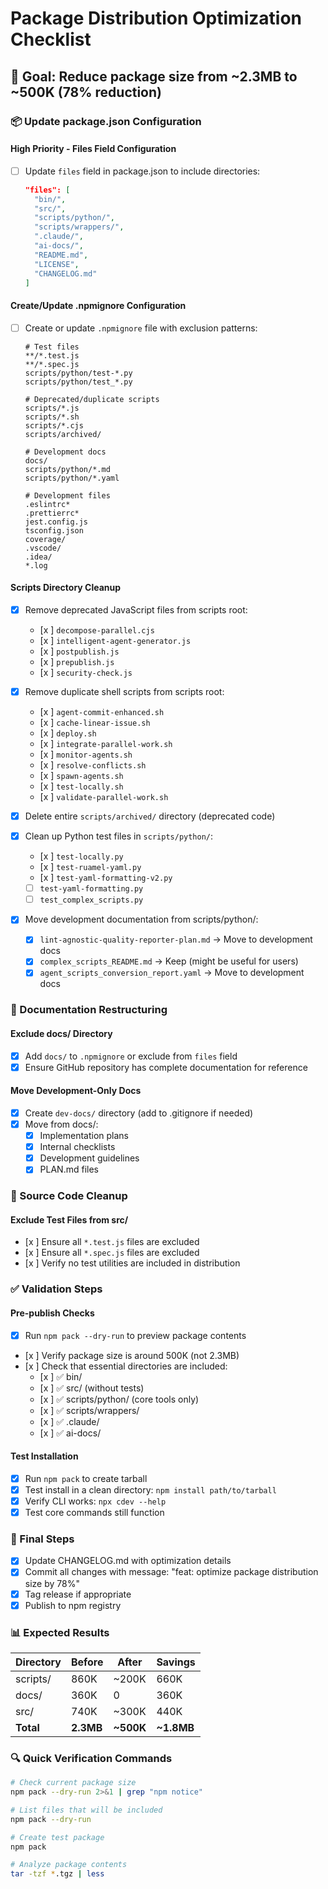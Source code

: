 # Package Distribution Optimization Checklist

## 🎯 Goal: Reduce package size from ~2.3MB to ~500K (78% reduction)

### 📦 Update package.json Configuration

#### High Priority - Files Field Configuration

- [ ] Update `files` field in package.json to include directories:
  ```json
  "files": [
    "bin/",
    "src/",
    "scripts/python/",
    "scripts/wrappers/",
    ".claude/",
    "ai-docs/",
    "README.md",
    "LICENSE",
    "CHANGELOG.md"
  ]
  ```

#### Create/Update .npmignore Configuration

- [ ] Create or update `.npmignore` file with exclusion patterns:

  ```
  # Test files
  **/*.test.js
  **/*.spec.js
  scripts/python/test-*.py
  scripts/python/test_*.py

  # Deprecated/duplicate scripts
  scripts/*.js
  scripts/*.sh
  scripts/*.cjs
  scripts/archived/

  # Development docs
  docs/
  scripts/python/*.md
  scripts/python/*.yaml

  # Development files
  .eslintrc*
  .prettierrc*
  jest.config.js
  tsconfig.json
  coverage/
  .vscode/
  .idea/
  *.log
  ```

#### Scripts Directory Cleanup

- [x] Remove deprecated JavaScript files from scripts root:
  - [x ] `decompose-parallel.cjs`
  - [x ] `intelligent-agent-generator.js`
  - [x ] `postpublish.js`
  - [x ] `prepublish.js`
  - [x ] `security-check.js`
- [x] Remove duplicate shell scripts from scripts root:
  - [x ] `agent-commit-enhanced.sh`
  - [x ] `cache-linear-issue.sh`
  - [x ] `deploy.sh`
  - [x ] `integrate-parallel-work.sh`
  - [x ] `monitor-agents.sh`
  - [x ] `resolve-conflicts.sh`
  - [x ] `spawn-agents.sh`
  - [x ] `test-locally.sh`
  - [x ] `validate-parallel-work.sh`

- [x] Delete entire `scripts/archived/` directory (deprecated code)

- [x] Clean up Python test files in `scripts/python/`:
  - [x ] `test-locally.py`
  - [x ] `test-ruamel-yaml.py`
  - [x ] `test-yaml-formatting-v2.py`
  - [ ] `test-yaml-formatting.py`
  - [ ] `test_complex_scripts.py`

- [x] Move development documentation from scripts/python/:
  - [x] `lint-agnostic-quality-reporter-plan.md` → Move to development docs
  - [x] `complex_scripts_README.md` → Keep (might be useful for users)
  - [x] `agent_scripts_conversion_report.yaml` → Move to development docs

### 📄 Documentation Restructuring

#### Exclude docs/ Directory

- [x] Add `docs/` to `.npmignore` or exclude from `files` field
- [x] Ensure GitHub repository has complete documentation for reference

#### Move Development-Only Docs

- [x] Create `dev-docs/` directory (add to .gitignore if needed)
- [x] Move from docs/:
  - [x] Implementation plans
  - [x] Internal checklists
  - [x] Development guidelines
  - [x] PLAN.md files

### 🧹 Source Code Cleanup

#### Exclude Test Files from src/

- [x ] Ensure all `*.test.js` files are excluded
- [x ] Ensure all `*.spec.js` files are excluded
- [x ] Verify no test utilities are included in distribution

### ✅ Validation Steps

#### Pre-publish Checks

- [x] Run `npm pack --dry-run` to preview package contents
- [x ] Verify package size is around 500K (not 2.3MB)
- [x ] Check that essential directories are included:
  - [x ] ✅ bin/
  - [x ] ✅ src/ (without tests)
  - [x ] ✅ scripts/python/ (core tools only)
  - [x ] ✅ scripts/wrappers/
  - [x ] ✅ .claude/
  - [x ] ✅ ai-docs/

#### Test Installation

- [x] Run `npm pack` to create tarball
- [x] Test install in a clean directory: `npm install path/to/tarball`
- [x] Verify CLI works: `npx cdev --help`
- [x] Test core commands still function

### 🚀 Final Steps

- [x] Update CHANGELOG.md with optimization details
- [x] Commit all changes with message: "feat: optimize package distribution size by 78%"
- [x] Tag release if appropriate
- [x] Publish to npm registry

### 📊 Expected Results

| Directory | Before    | After     | Savings    |
| --------- | --------- | --------- | ---------- |
| scripts/  | 860K      | ~200K     | 660K       |
| docs/     | 360K      | 0         | 360K       |
| src/      | 740K      | ~300K     | 440K       |
| **Total** | **2.3MB** | **~500K** | **~1.8MB** |

### 🔍 Quick Verification Commands

```bash
# Check current package size
npm pack --dry-run 2>&1 | grep "npm notice"

# List files that will be included
npm pack --dry-run

# Create test package
npm pack

# Analyze package contents
tar -tzf *.tgz | less
```
